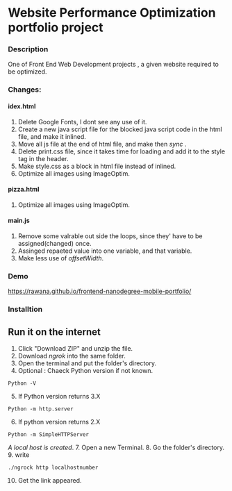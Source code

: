 # Website Performance Optimization portfolio project

### Description
One of Front End Web Development projects , a given website required to be optimized.

### Changes:

#### idex.html
1. Delete Google Fonts, I dont see any use of it.
2. Create a new java script file for the blocked java script code in the html file, and make it inlined.
3. Move all js file at the end of html file, and make then *sync* .
4. Delete print.css file, since it takes time for loading and add it to the style tag in the header.
5. Make style.css as a block in html file instead of inlined.
6. Optimize all images using ImageOptim.

#### pizza.html
1. Optimize all images using ImageOptim.

#### main.js
1. Remove some valrable out side the loops, since they' have to be assigned(changed) once.
2. Assinged repaeted value into one variable, and that variable.
3. Make less use of *offsetWidth*.

### Demo
https://rawana.github.io/frontend-nanodegree-mobile-portfolio/

### Installtion

## Run it on the internet 
1. Click "Download ZIP" and unzip the file.
2. Download *ngrok* into the same folder.
3. Open the terminal and put the folder's directory.
4. Optional : Chaeck Python version if not known.
```
Python -V
```
5. If Python version returns 3.X
```
Python -m http.server
```
6. If python version returns 2.X
```
Python -m SimpleHTTPServer
```
*A local host is created*.
7. Open a new Terminal.
8. Go the folder's directory.
9. write 
```
./ngrock http localhostnumber
```
10. Get the link appeared.

